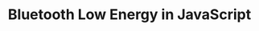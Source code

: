 ---
layout: post
title: Bluetooth Low Energy in JavaScript
desription: An expirement using Google's Bluetooth 4.0 JavaScript API to connect to the HM-10
categories: robots
excerpt:
tags: [javascript, bluetooth 4.0, Bluetooth Low Energy]
image: 
    feature: JS_CSS_HTML_BT.png
comments: true
custom_css: 
custom_js: 
---